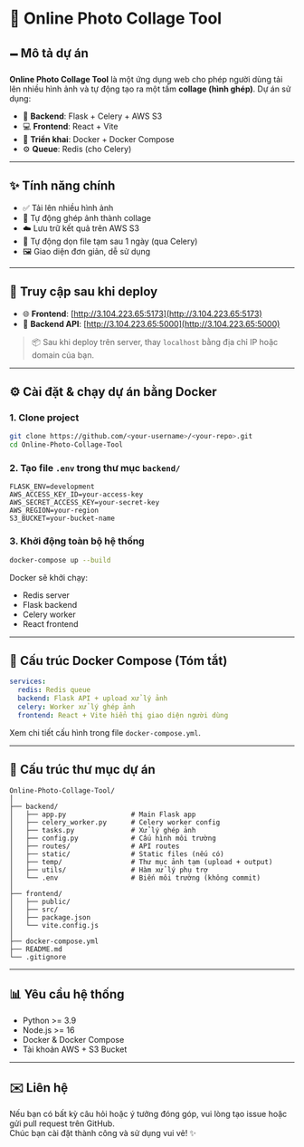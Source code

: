 
# 📸 Online Photo Collage Tool

## 🗕️ Mô tả dự án

**Online Photo Collage Tool** là một ứng dụng web cho phép người dùng tải lên nhiều hình ảnh và tự động tạo ra một tấm **collage (hình ghép)**. Dự án sử dụng:

- 🔧 **Backend**: Flask + Celery + AWS S3  
- 💻 **Frontend**: React + Vite  
- 🐳 **Triển khai**: Docker + Docker Compose  
- ⚙️ **Queue**: Redis (cho Celery)

---

## ✨ Tính năng chính

- ✅ Tải lên nhiều hình ảnh  
- 🧠 Tự động ghép ảnh thành collage  
- ☁️ Lưu trữ kết quả trên AWS S3  
- 🧹 Tự động dọn file tạm sau 1 ngày (qua Celery)  
- 🖼️ Giao diện đơn giản, dễ sử dụng

---

## 🚀 Truy cập sau khi deploy

- 🌐 **Frontend**: [http://3.104.223.65:5173](http://3.104.223.65:5173)  
- 🔗 **Backend API**: [http://3.104.223.65:5000](http://3.104.223.65:5000)

> 📦 Sau khi deploy trên server, thay `localhost` bằng địa chỉ IP hoặc domain của bạn.

---

## ⚙️ Cài đặt & chạy dự án bằng Docker

### 1. Clone project

```bash
git clone https://github.com/<your-username>/<your-repo>.git
cd Online-Photo-Collage-Tool
```

### 2. Tạo file `.env` trong thư mục `backend/`

```env
FLASK_ENV=development
AWS_ACCESS_KEY_ID=your-access-key
AWS_SECRET_ACCESS_KEY=your-secret-key
AWS_REGION=your-region
S3_BUCKET=your-bucket-name
```

### 3. Khởi động toàn bộ hệ thống

```bash
docker-compose up --build
```

Docker sẽ khởi chạy:

- Redis server  
- Flask backend  
- Celery worker  
- React frontend

---

## 🐳 Cấu trúc Docker Compose (Tóm tắt)

```yaml
services:
  redis: Redis queue
  backend: Flask API + upload xử lý ảnh
  celery: Worker xử lý ghép ảnh
  frontend: React + Vite hiển thị giao diện người dùng
```

Xem chi tiết cấu hình trong file `docker-compose.yml`.

---

## 📁 Cấu trúc thư mục dự án

```
Online-Photo-Collage-Tool/
│
├── backend/
│   ├── app.py                # Main Flask app
│   ├── celery_worker.py      # Celery worker config
│   ├── tasks.py              # Xử lý ghép ảnh
│   ├── config.py             # Cấu hình môi trường
│   ├── routes/               # API routes
│   ├── static/               # Static files (nếu có)
│   ├── temp/                 # Thư mục ảnh tạm (upload + output)
│   ├── utils/                # Hàm xử lý phụ trợ
│   └── .env                  # Biến môi trường (không commit)
│
├── frontend/
│   ├── public/
│   ├── src/
│   ├── package.json
│   └── vite.config.js
│
├── docker-compose.yml
├── README.md
└── .gitignore
```

---

## 📊 Yêu cầu hệ thống

- Python >= 3.9  
- Node.js >= 16  
- Docker & Docker Compose  
- Tài khoản AWS + S3 Bucket

---

## ✉️ Liên hệ

Nếu bạn có bất kỳ câu hỏi hoặc ý tưởng đóng góp, vui lòng tạo issue hoặc gửi pull request trên GitHub.  
Chúc bạn cài đặt thành công và sử dụng vui vẻ! ✨
